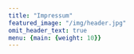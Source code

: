 ```yaml
---
title: "Impressum"
featured_image: "/img/header.jpg"
omit_header_text: true
menu: {main: {weight: 10}}
---
```


